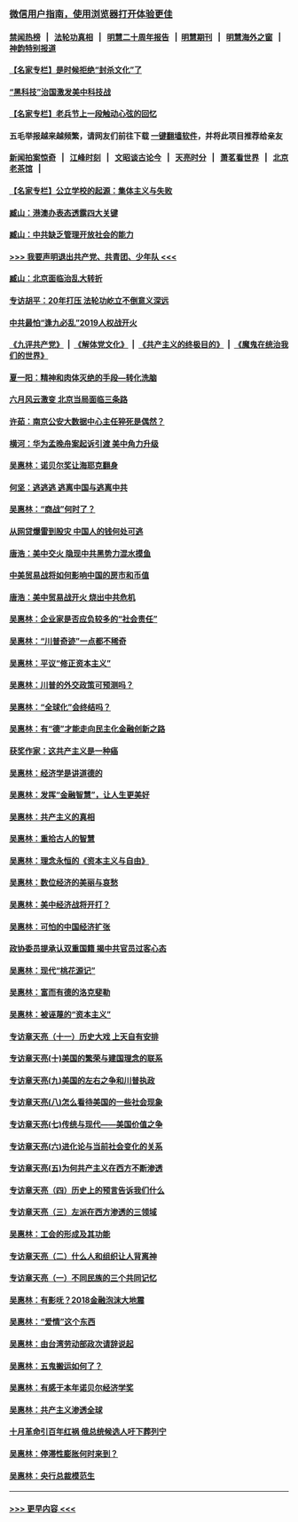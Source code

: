 ### [微信用户指南，使用浏览器打开体验更佳](https://github.com/gfw-breaker/banned-news1/blob/master/indexes/wechat-guide.md?t=0)
#### [禁闻热榜](热点新闻.md?t=0)  &nbsp;&nbsp;|&nbsp;&nbsp; [法轮功真相](https://github.com/gfw-breaker/truth/blob/master/README.md?t=0) &nbsp;&nbsp;|&nbsp;&nbsp; [明慧二十周年报告](https://github.com/gfw-breaker/mh-reports/blob/master/README.md?t=0) &nbsp;&nbsp;|&nbsp;&nbsp;[明慧期刊](https://github.com/gfw-breaker/mh-qikan) &nbsp;&nbsp;|&nbsp;&nbsp; [明慧海外之窗](https://github.com/gfw-breaker/mh-news/blob/master/README.md?t=0) &nbsp;&nbsp;|&nbsp;&nbsp; [神韵特别报道](https://github.com/gfw-breaker/mh-news/blob/master/shenyun.md?t=0)
#### [【名家专栏】是时候拒绝“封杀文化”了](../pages/nsc423/n11814093.md?t=02120211) 
#### [“黑科技”治国激发美中科技战](../pages/nsc423/n11638056.md?t=02120211) 
#### [【名家专栏】老兵节上一段触动心弦的回忆](../pages/nsc423/n11646016.md?t=02120211) 
#### 五毛举报越来越频繁，请网友们前往下载 [一键翻墙软件](https://github.com/gfw-breaker/ssr-accounts)，并将此项目推荐给亲友
#### [新闻拍案惊奇](https://github.com/gfw-breaker/banned-news1/blob/master/pages/link4.md) &nbsp;&nbsp;|&nbsp;&nbsp; [江峰时刻](https://github.com/gfw-breaker/banned-news1/blob/master/pages/link4.md) &nbsp;&nbsp;|&nbsp;&nbsp; [文昭谈古论今](https://github.com/gfw-breaker/banned-news1/blob/master/pages/link4.md) &nbsp;&nbsp;|&nbsp;&nbsp; [天亮时分](https://github.com/gfw-breaker/banned-news1/blob/master/pages/link4.md) &nbsp;&nbsp;|&nbsp;&nbsp; [萧茗看世界](https://github.com/gfw-breaker/banned-news1/blob/master/pages/link4.md) &nbsp;&nbsp;|&nbsp;&nbsp; [北京老茶馆](https://github.com/gfw-breaker/banned-news1/blob/master/pages/link4.md) &nbsp;&nbsp;|&nbsp;&nbsp; 
#### [【名家专栏】公立学校的起源：集体主义与失败](../pages/nsc423/n11601833.md?t=02120211) 
#### [臧山：港澳办表态透露四大关键](../pages/nsc423/n11421628.md?t=02120211) 
#### [臧山：中共缺乏管理开放社会的能力](../pages/nsc423/n11407457.md?t=02120211) 
#### [>>> 我要声明退出共产党、共青团、少年队 <<<](https://github.com/begood0513/goodnews/blob/master/quit/letter.md) 
#### [臧山：北京面临治乱大转折](../pages/nsc423/n11406895.md?t=02120211) 
#### [专访胡平：20年打压 法轮功屹立不倒意义深远](../pages/nsc423/n11398800.md?t=02120211) 
#### [中共最怕“逢九必乱”2019人权战开火](../pages/nsc423/n11385248.md?t=02120211) 
#### [《九评共产党》](https://github.com/begood0513/9ping.md/blob/master/README.md) &nbsp;|&nbsp; [《解体党文化》](../../../../jtdwh.md/blob/master/README.md)  &nbsp;|&nbsp; [《共产主义的终极目的》](../../../../gczydzjmd.md/blob/master/README.md) &nbsp;|&nbsp; [《魔鬼在统治我们的世界》](../../../../mgztzwmdsj.md/blob/master/README.md) 
#### [夏一阳：精神和肉体灭绝的手段—转化洗脑](../pages/nsc423/n11368250.md?t=02120211) 
#### [六月风云激变 北京当局面临三条路](../pages/nsc423/n11313668.md?t=02120211) 
#### [许茹：南京公安大数据中心主任猝死是偶然？](../pages/nsc423/n11064744.md?t=02120211) 
#### [横河：华为孟晚舟案起诉引渡 美中角力升级](../pages/nsc423/n11027230.md?t=02120211) 
#### [吴惠林：诺贝尔奖让海耶克翻身](../pages/nsc423/n10890049.md?t=02120211) 
#### [何坚：逃逃逃 逃离中国与逃离中共](../pages/nsc423/n10592891.md?t=02120211) 
#### [吴惠林：“商战”何时了？](../pages/nsc423/n10573558.md?t=02120211) 
#### [从网贷爆雷到股灾 中国人的钱何处可逃](../pages/nsc423/n10572800.md?t=02120211) 
#### [唐浩：美中交火 隐现中共黑势力混水摸鱼](../pages/nsc423/n10544040.md?t=02120211) 
#### [中美贸易战将如何影响中国的房市和币值](../pages/nsc423/n10543697.md?t=02120211) 
#### [唐浩：美中贸易战开火 烧出中共危机](../pages/nsc423/n10540126.md?t=02120211) 
#### [吴惠林：企业家是否应负较多的“社会责任”](../pages/nsc423/n10535022.md?t=02120211) 
#### [吴惠林：“川普奇迹”一点都不稀奇](../pages/nsc423/n10512808.md?t=02120211) 
#### [吴惠林：平议“修正资本主义”](../pages/nsc423/n10495724.md?t=02120211) 
#### [吴惠林：川普的外交政策可预测吗？](../pages/nsc423/n10462387.md?t=02120211) 
#### [吴惠林：“全球化”会终结吗？](../pages/nsc423/n10452838.md?t=02120211) 
#### [吴惠林：有“德”才能走向民主化金融创新之路](../pages/nsc423/n10432292.md?t=02120211) 
#### [获奖作家：这共产主义是一种癌](../pages/nsc423/n10431541.md?t=02120211) 
#### [吴惠林：经济学是讲道德的](../pages/nsc423/n10398014.md?t=02120211) 
#### [吴惠林：发挥“金融智慧”，让人生更美好](../pages/nsc423/n10375019.md?t=02120211) 
#### [吴惠林：共产主义的真相](../pages/nsc423/n10351394.md?t=02120211) 
#### [吴惠林：重拾古人的智慧](../pages/nsc423/n10337691.md?t=02120211) 
#### [吴惠林：理念永恒的《资本主义与自由》](../pages/nsc423/n10316274.md?t=02120211) 
#### [吴惠林：数位经济的美丽与哀愁](../pages/nsc423/n10292946.md?t=02120211) 
#### [吴惠林：美中经济战将开打？](../pages/nsc423/n10258825.md?t=02120211) 
#### [吴惠林：可怕的中国经济扩张](../pages/nsc423/n10219147.md?t=02120211) 
#### [政协委员提承认双重国籍 揭中共官员过客心态](../pages/nsc423/n10208809.md?t=02120211) 
#### [吴惠林：现代“桃花源记”](../pages/nsc423/n10185234.md?t=02120211) 
#### [吴惠林：富而有德的洛克斐勒](../pages/nsc423/n10142264.md?t=02120211) 
#### [吴惠林：被诬蔑的“资本主义”](../pages/nsc423/n10124816.md?t=02120211) 
#### [专访章天亮（十一）历史大戏 上天自有安排](../pages/nsc423/n10094905.md?t=02120211) 
#### [专访章天亮(十)美国的繁荣与建国理念的联系](../pages/nsc423/n10094899.md?t=02120211) 
#### [专访章天亮(九)美国的左右之争和川普执政](../pages/nsc423/n10094889.md?t=02120211) 
#### [专访章天亮(八)怎么看待美国的一些社会现象](../pages/nsc423/n10094857.md?t=02120211) 
#### [专访章天亮(七)传统与现代——美国价值之争](../pages/nsc423/n10093140.md?t=02120211) 
#### [专访章天亮(六)进化论与当前社会变化的关系](../pages/nsc423/n10092036.md?t=02120211) 
#### [专访章天亮(五)为何共产主义在西方不断渗透](../pages/nsc423/n10083620.md?t=02120211) 
#### [专访章天亮（四）历史上的预言告诉我们什么](../pages/nsc423/n10083606.md?t=02120211) 
#### [专访章天亮（三）左派在西方渗透的三领域](../pages/nsc423/n10081115.md?t=02120211) 
#### [吴惠林：工会的形成及其功能](../pages/nsc423/n10080633.md?t=02120211) 
#### [专访章天亮（二）什么人和组织让人背离神](../pages/nsc423/n10076637.md?t=02120211) 
#### [专访章天亮（一）不同民族的三个共同记忆](../pages/nsc423/n10074188.md?t=02120211) 
#### [吴惠林：有影呒？2018金融泡沫大地震](../pages/nsc423/n10040534.md?t=02120211) 
#### [吴惠林：“爱情”这个东西](../pages/nsc423/n10019423.md?t=02120211) 
#### [吴惠林：由台湾劳动部政次请辞说起](../pages/nsc423/n9979679.md?t=02120211) 
#### [吴惠林：五鬼搬运如何了？](../pages/nsc423/n9925338.md?t=02120211) 
#### [吴惠林：有感于本年诺贝尔经济学奖](../pages/nsc423/n9871883.md?t=02120211) 
#### [吴惠林：共产主义渗透全球](../pages/nsc423/n9812748.md?t=02120211) 
#### [十月革命引百年红祸 俄总统候选人吁下葬列宁](../pages/nsc423/n9810182.md?t=02120211) 
#### [吴惠林：停滞性膨胀何时来到？](../pages/nsc423/n9764136.md?t=02120211) 
#### [吴惠林：央行总裁模范生](../pages/nsc423/n9728134.md?t=02120211) 

----
#### [ >>> 更早内容 <<< ](../indexes/nsc423-earlier.md)
